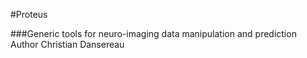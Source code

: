 #Proteus

###Generic tools for neuro-imaging data manipulation and prediction
Author Christian Dansereau
